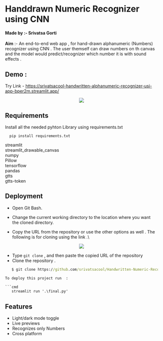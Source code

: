 
# **Handdrawn Numeric Recognizer using CNN**
#### Made by :- Srivatsa Gorti

**Aim** :- An end-to-end web app , for hand-drawn alphanumeric (Numbers) recognizer using CNN . The user themself can draw numbers on th canvas and the model would predict/recognizer which number it is with sound effects .


## Demo :
Try Link - https://srivatsacool-handwritten-alphanumeric-recognizer-usi-app-bper2m.streamlit.app/ 

<p align="center">
  <img src="https://user-images.githubusercontent.com/76219802/212941341-6e9784a0-7151-4edb-a09d-69b61a9491bb.png" />
</p>

## Requirements

Install all the needed pyhton Library using requirements.txt 

```
  pip install requirements.txt
```
streamlit\
streamlit_drawable_canvas\
numpy\
Pillow\
tensorflow\
pandas\
gtts\
gtts-token

    
## Deployment



- Open Git Bash.

- Change the current working directory to the location where you want the cloned directory.
- Copy the URL from the repository or use the other options as well . The following is for cloning using the link .\


<p align="center">
  <img src="https://user-images.githubusercontent.com/76219802/212929653-afa0c5e4-cff3-4d3c-9b04-2447d0113473.png" />
</p>


- Type `git clone` , and then paste the copied URL of the repository
- Clone the repository .  

```cmd
   $ git clone https://github.com/srivatsacool/Handwritten-Numeric-Recognizer-using-CNN

To deploy this project run  :

```cmd
   streamlit run '.\final.py'
```


## Features

- Light/dark mode toggle
- Live previews
- Recognizes only Numbers
- Cross platform

